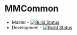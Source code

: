 MMCommon
========
* Master - [![Build Status](https://travis-ci.org/MondoMeteo/MMCommon.png?branch=master)](https://travis-ci.org/MondoMeteo/MMCommon)
* Development - [![Build Status](https://travis-ci.org/MondoMeteo/MMCommon.png?branch=development)](https://travis-ci.org/MondoMeteo/MMCommon)
